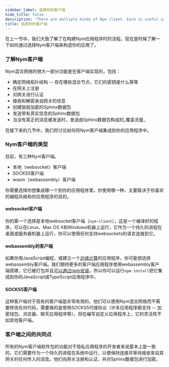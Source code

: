 ```yaml
---
sidebar_label: 选择你的客户端
hide_title: false
description: "There are multiple kinds of Nym client. Each is useful in different situations. Here's how to choose."
title: 选择你的客户端
---
```


在上一节中，我们大致了解了在构建Nym应用程序时的流程。现在是时候了解一下如何通过选择Nym客户端来构造你的应用了。

### 了解Nym客户端

Nym混合网络的很大一部分功能是在客户端实现的，包括：

* 确定网络拓扑结构 -- 存在哪些混合节点，它们的密钥是什么等等
* 在网关上注册
* 对网关进行认证
* 接收和解密来自网关的信息
* 创建层层加密的Sphinx数据包
* 发送带有真实信息的Sphinx数据包
* 当没有真正的消息被发送时，发送由Sphinx数据包构成的_覆盖流量_

在接下来的几节中，我们将讨论如何将Nym客户端集成到你的应用程序中。

### Nym客户端的类型

目前，有三种Nym客户端。

- 本地（websocket）客户端
- SOCKS5客户端
- wasm（webassembly）客户端

你需要选择你想集成哪一个到你的应用程序里。你使用哪一种，主要取决于你喜欢的编程风格和你应用程序的目的。

#### websocket客户端

你的第一个选择是本地websocket客户端（`nym-client`），这是一个编译好的程序，可以在Linux、Mac OS X和Windows机器上运行，它作为一个持久的进程在桌面或服务器机器上运行，你可以使用任何支持websockets的语言连接到它。

#### webassembly的客户端

如果你用JavaScript编程，或建立一个[边缘计算](https://en.wikipedia.org/wiki/Edge_computing)的应用程序，你可能想选择webassembly客户端。我们期待更多的客户端应用程序使用webassembly客户端搭建，它已被打包并且[可以通过npm安装](https://www.npmjs.com/package/@nymproject/nym-client-wasm)，所以你可以运行`npm install`把它集成到你的JavaScript或TypeScript应用程序中。

#### SOCKS5客户端

这种客户端对于现有的客户端是非常有用的，他们可以使用Nym混合网络而不需要修改任何代码，需要做的是使用SOCKS5代理协议（许多应用程序都支持 -- 加密钱包、浏览器、聊天应用程序等）。但在编写自定义应用程序上，它的灵活性不如其他客户端。

### 客户端之间的共同点

所有的Nym客户端软件包的功能对于隐私应用程序的开发者来说基本上是一致的，它们需要作为一个持久的进程在系统中运行，以便保持连接并等待接收来自其网关的任何传入的消息。他们向网关注册和认证，并对Sphinx数据包进行加密。

